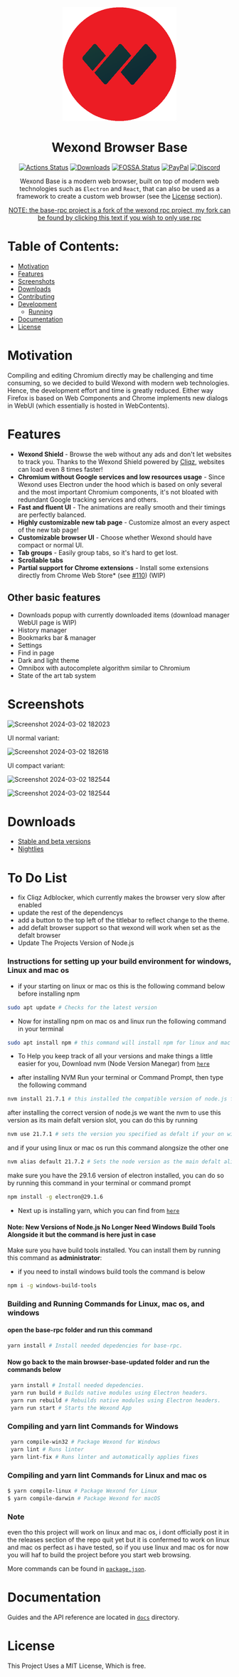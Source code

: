<p align="center">
  <a href="https://wexond.net"><img src="static/icons/icon.png" width="256"></a>
</p>

<div align="center">
  <h1>Wexond Browser Base</h1>

[![Actions Status](https://github.com/wexond/desktop/workflows/Build/badge.svg)](https://github.com/wexond/desktop/actions)
[![Downloads](https://img.shields.io/github/downloads/wexond/desktop/total.svg?style=flat-square)](https://wexond.net)
[![FOSSA Status](https://app.fossa.io/api/projects/git%2Bgithub.com%2Fwexond%2Fwexond.svg?type=shield)](https://app.fossa.io/projects/git%2Bgithub.com%2Fwexond%2Fwexond?ref=badge_shield)
[![PayPal](https://img.shields.io/badge/PayPal-Donate-brightgreen?style=flat-square)](https://www.paypal.com/cgi-bin/webscr?cmd=_s-xclick&hosted_button_id=VCPPFUAL4R6M6&source=url)
[![Discord](https://discordapp.com/api/guilds/307605794680209409/widget.png?style=shield)](https://discord.gg/P7Vn4VX)

Wexond Base is a modern web browser, built on top of modern web technologies such as `Electron` and `React`, that can also be used as a framework to create a custom web browser (see the [License](#license) section).

[NOTE: the base-rpc project is a fork of the wexond rpc project, my fork can be found by clicking this text if you wish to only use rpc](https://github.com/IroniumStudios/base-rpc)

</div>

# Table of Contents:
- [Motivation](#motivation)
- [Features](#features)
- [Screenshots](#screenshots)
- [Downloads](#downloads)
- [Contributing](#contributing)
- [Development](#development)
  - [Running](#running)
- [Documentation](#documentation)
- [License](#license)

# Motivation

Compiling and editing Chromium directly may be challenging and time consuming, so we decided to build Wexond with modern web technologies. Hence, the development effort and time is greatly reduced. Either way Firefox is based on Web Components and Chrome implements new dialogs in WebUI (which essentially is hosted in WebContents).

# Features

- **Wexond Shield** - Browse the web without any ads and don't let websites to track you. Thanks to the Wexond Shield powered by [Cliqz](https://github.com/cliqz-oss/adblocker), websites can load even 8 times faster!
- **Chromium without Google services and low resources usage** - Since Wexond uses Electron under the hood which is based on only several and the most important Chromium components, it's not bloated with redundant Google tracking services and others.
- **Fast and fluent UI** - The animations are really smooth and their timings are perfectly balanced.
- **Highly customizable new tab page** - Customize almost an every aspect of the new tab page!
- **Customizable browser UI** - Choose whether Wexond should have compact or normal UI.
- **Tab groups** - Easily group tabs, so it's hard to get lost.
- **Scrollable tabs**
- **Partial support for Chrome extensions** - Install some extensions directly from Chrome Web Store\* (see [#110](https://github.com/wexond/wexond/issues/110)) (WIP)

## Other basic features

- Downloads popup with currently downloaded items (download manager WebUI page is WIP)
- History manager
- Bookmarks bar & manager
- Settings
- Find in page
- Dark and light theme
- Omnibox with autocomplete algorithm similar to Chromium
- State of the art tab system

# Screenshots

![Screenshot 2024-03-02 182023](https://github.com/IroniumStudios/browser-base-updated/assets/137374946/5311a01f-8fe2-45cd-b770-15d9515816fd)

UI normal variant:

![Screenshot 2024-03-02 182618](https://github.com/IroniumStudios/browser-base-updated/assets/137374946/1d0e81bb-2bfb-42f2-b576-e2359fc1f076)

UI compact variant:

![Screenshot 2024-03-02 182544](https://github.com/IroniumStudios/browser-base-updated/assets/137374946/dab7707e-1b37-4183-95bb-172027b50f73)

![Screenshot 2024-03-02 182544](https://github.com/IroniumStudios/browser-base-updated/assets/137374946/38092ab3-1081-4f20-bd26-a9ebd84bc342)


# Downloads
- [Stable and beta versions](https://github.com/IroniumStudios/browser-base-updated/releases/tag/7.0.1)
- [Nightlies](https://github.com/IroniumStudios/browser-base-updated/releases/tag/7.0.1)

# To Do List
+ fix Cliqz Adblocker, which currently makes the browser very slow after enabled
+ update the rest of the dependencys
+ add a button to the top left of the titlebar to reflect change to the theme.
+ add defalt browser support so that wexond will work when set as the defalt browser
+ Update The Projects Version of Node.js

### Instructions for setting up your build environment for windows, Linux and mac os

+ if your starting on linux or mac os this is the following command below before installing npm


```bash
sudo apt update # Checks for the latest version
```


+ Now for installing npm on mac os and linux run the following command in your terminal


```bash
sudo apt install npm # this command will install npm for linux and mac os
```


+ To Help you keep track of all your versions and make things a little easier for you, Download nvm (Node Version Manegar) from [`here`](https://github.com/coreybutler/nvm-windows)

  
+ after installing NVM Run your terminal or Command Prompt, then type the following command

  
```bash
nvm install 21.7.1 # this installed the compatible version of node.js for this project
```


after installing the correct version of node.js we want the nvm to use this version as its main defalt version slot, you can do this by running


```bash
nvm use 21.7.1 # sets the version you specified as defalt if your on windows but this command is also required to be ran on linux and mac os as well
```


and if your using linux or mac os run this command alongsize the other one


```bash
nvm alias default 21.7.2 # Sets the node version as the main defalt alias on linux and mac os
```


make sure you have the 29.1.6 version of electron installed, you can do so by running this command in your terminal or command prompt


```bash
npm install -g electron@29.1.6
```


+ Next up is installing yarn, which you can find from [`here`](https://classic.yarnpkg.com/en/docs/install/#windows-stable)


#### Note: New Versions of Node.js No Longer Need Windows Build Tools Alongside it but the command is here just in case


Make sure you have build tools installed. You can install them by running this command as **administrator**:


+ if you need to install windows build tools the command is below


```bash
npm i -g windows-build-tools
```


### Building and Running Commands for Linux, mac os, and windows

#### open the base-rpc folder and run this command

```bash
yarn install # Install needed depedencies for base-rpc.
```

#### Now go back to the main browser-base-updated folder and run the commands below

```bash
 yarn install # Install needed depedencies.
 yarn run build # Builds native modules using Electron headers.
 yarn run rebuild # Rebuilds native modules using Electron headers.
 yarn run start # Starts the Wexond App
```

### Compiling and yarn lint Commands for Windows


```bash
 yarn compile-win32 # Package Wexond for Windows
 yarn lint # Runs linter
 yarn lint-fix # Runs linter and automatically applies fixes
```


### Compiling and yarn lint Commands for Linux and mac os


```bash
$ yarn compile-linux # Package Wexond for Linux
$ yarn compile-darwin # Package Wexond for macOS
```

### Note
even tho this project will work on linux and mac os, i dont officially post it in the releases section of the repo quit yet but it is confermed to work on linux and mac os perfect as i have tested, so if you use linux and mac os for now you will haf to build the project before you start web browsing.

More commands can be found in [`package.json`](package.json).

# Documentation

Guides and the API reference are located in [`docs`](docs) directory.

# License

This Project Uses a MIT License, Which is free.
